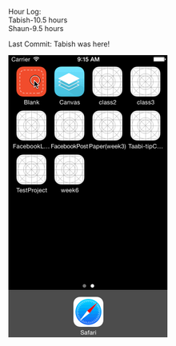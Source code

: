 Hour Log:<br>
Tabish-10.5 hours <br>
Shaun-9.5 hours

Last Commit: Tabish was here!

![animated gif](https://raw.githubusercontent.com/taabi/Blank/sstehly-master/demo.gif)
